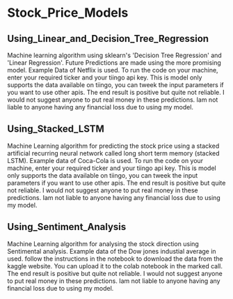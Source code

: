 # Stock_Price_Models

## Using_Linear_and_Decision_Tree_Regression
Machine learning algorithm using sklearn's 'Decision Tree Regression' and 'Linear Regression'. Future Predictions are made using the more promising model. Example Data of Netflix is used.
To run the code on your machine, enter your required ticker and your tiingo api key.
This is model only supports the data available on tiingo, you can tweek the input parameters if you want to use other apis.
The end result is positive but quite not reliable. I would not suggest anyone to put real money in these predictions.
Iam not liable to anyone having any financial loss due to using my model.

## Using_Stacked_LSTM
Machine Learning algorithm for predicting the stock price using a stacked artificial recurring neural network called long short term memory (stacked LSTM). Example data of Coca-Cola is used.
To run the code on your machine, enter your required ticker and your tiingo api key.
This is model only supports the data available on tiingo, you can tweek the input parameters if you want to use other apis.
The end result is positive but quite not reliable. I would not suggest anyone to put real money in these predictions.
Iam not liable to anyone having any financial loss due to using my model.

## Using_Sentiment_Analysis
Machine Learning algorithm for analysing the stock direction using Sentimental analysis. Example data of the Dow jones industial average in used.
follow the instructions in the notebook to download the data from the kaggle website. You can upload it to the colab notebook in the marked call.
The end result is positive but quite not reliable. I would not suggest anyone to put real money in these predictions.
Iam not liable to anyone having any financial loss due to using my model.
